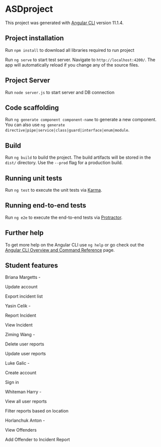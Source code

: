 # ASDproject

This project was generated with [Angular CLI](https://github.com/angular/angular-cli) version 11.1.4.
## Project installation
Run `npm install` to download all libraries required to run project

Run `ng serve` to start test server. Navigate to `http://localhost:4200/`. The app will automatically reload if you change any of the source files.

## Project Server

Run `node server.js` to start server and DB connection


## Code scaffolding

Run `ng generate component component-name` to generate a new component. You can also use `ng generate directive|pipe|service|class|guard|interface|enum|module`.

## Build

Run `ng build` to build the project. The build artifacts will be stored in the `dist/` directory. Use the `--prod` flag for a production build.

## Running unit tests

Run `ng test` to execute the unit tests via [Karma](https://karma-runner.github.io).

## Running end-to-end tests

Run `ng e2e` to execute the end-to-end tests via [Protractor](http://www.protractortest.org/).

## Further help

To get more help on the Angular CLI use `ng help` or go check out the [Angular CLI Overview and Command Reference](https://angular.io/cli) page.

## Student features
Briana Margetts -

Update account

Export incident list


Yasin Celik - 

Report Incident

View Incident


Ziming Wang - 

Delete user reports

Update user reports


Luke Galic -

Create account

Sign in


Whiteman Harry - 

View all user reports

Filter reports based on location


Horlanchuk Anton -

View Offenders

Add Offender to Incident Report



